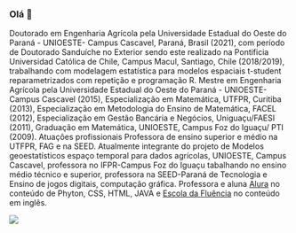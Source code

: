 ### Olá 👋
Doutorado em Engenharia Agrícola pela Universidade Estadual do Oeste do Paraná - UNIOESTE- Campus Cascavel, Paraná, Brasil (2021), com período de Doutorado Sanduíche no Exterior sendo este realizado na Pontificia Universidad Católica de Chile, Campus Macul, Santiago, Chile (2018/2019), trabalhando com modelagem estatística para modelos espaciais t-student reparametrizados com repetição e programação R. Mestre em Engenharia Agrícola pela Universidade Estadual do Oeste do Paraná - UNIOESTE- Campus Cascavel (2015), Especialização em Matemática, UTFPR, Curitiba (2013), Especialização em Metodologia do Ensino de Matemática, FACEL (2012), Especialização em Gestão Bancária e Negócios, Uniguaçu/FAESI (2011), Graduação em Matemática, UNIOESTE, Campus Foz do Iguaçu/ PTI (2009). Atuações profissionais Professora de ensino superior e médio na UTFPR, FAG e na SEED. Atualmente integrante do projeto de Modelos geoestatísticos espaço temporal para dados agrícolas, UNIOESTE, Campus Cascavel, professora no IFPR-Campus Foz do Iguaçu tabalhando no ensino médio técnico e superior, professora na SEED-Paraná de Tecnologia e Ensino de jogos digitais, computação gráfica. Professora e aluna [Alura](https://www.alura.com.br/curso-online-design-entenda-conheca-area) no conteúdo de Phyton, CSS, HTML, JAVA e [Escola da Fluência](https://app.escoladafluencia.com.br/student/dashboard) no conteúdo em  inglês.

![](https://media1.tenor.com/m/cVc77ZPYZUkAAAAd/tkthao219-quby.gif)



<!--
**ro-schemmer/Ro-schemmer** is a ✨ _special_ ✨ repository because its `README.md` (this file) appears on your GitHub profile.

Here are some ideas to get you started:

- 🔭 I’m currently working on ...
- 🌱 I’m currently learning ...
- 👯 I’m looking to collaborate on ...
- 🤔 I’m looking for help with ...
- 💬 Ask me about ...
- 📫 How to reach me: ...
- 😄 Pronouns: ...
- ⚡ Fun fact: ...
-->
